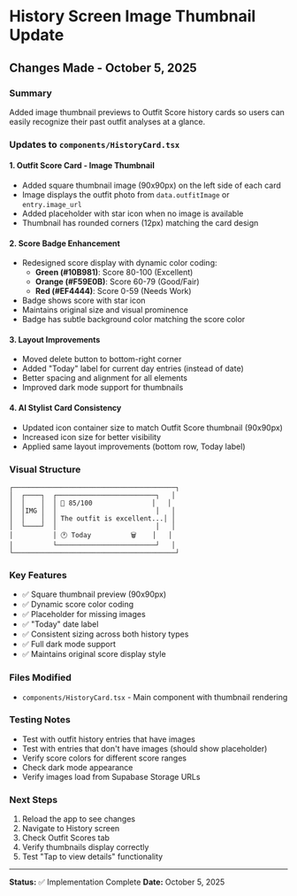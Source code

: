 # History Screen Image Thumbnail Update

## Changes Made - October 5, 2025

### Summary
Added image thumbnail previews to Outfit Score history cards so users can easily recognize their past outfit analyses at a glance.

### Updates to `components/HistoryCard.tsx`

#### 1. **Outfit Score Card - Image Thumbnail**
- Added square thumbnail image (90x90px) on the left side of each card
- Image displays the outfit photo from `data.outfitImage` or `entry.image_url`
- Added placeholder with star icon when no image is available
- Thumbnail has rounded corners (12px) matching the card design

#### 2. **Score Badge Enhancement**
- Redesigned score display with dynamic color coding:
  - **Green (#10B981)**: Score 80-100 (Excellent)
  - **Orange (#F59E0B)**: Score 60-79 (Good/Fair)
  - **Red (#EF4444)**: Score 0-59 (Needs Work)
- Badge shows score with star icon
- Maintains original size and visual prominence
- Badge has subtle background color matching the score color

#### 3. **Layout Improvements**
- Moved delete button to bottom-right corner
- Added "Today" label for current day entries (instead of date)
- Better spacing and alignment for all elements
- Improved dark mode support for thumbnails

#### 4. **AI Stylist Card Consistency**
- Updated icon container size to match Outfit Score thumbnail (90x90px)
- Increased icon size for better visibility
- Applied same layout improvements (bottom row, Today label)

### Visual Structure

```
┌─────────────────────────────────────────┐
│  ┌────┐  ┌─────────────────────────┐   │
│  │    │  │ 🌟 85/100               │   │
│  │IMG │  │                         │   │
│  │    │  │ The outfit is excellent...│ │
│  └────┘  │                         │   │
│          │ 🕐 Today          🗑️    │   │
│          └─────────────────────────┘   │
└─────────────────────────────────────────┘
```

### Key Features
- ✅ Square thumbnail preview (90x90px)
- ✅ Dynamic score color coding
- ✅ Placeholder for missing images
- ✅ "Today" date label
- ✅ Consistent sizing across both history types
- ✅ Full dark mode support
- ✅ Maintains original score display style

### Files Modified
- `components/HistoryCard.tsx` - Main component with thumbnail rendering

### Testing Notes
- Test with outfit history entries that have images
- Test with entries that don't have images (should show placeholder)
- Verify score colors for different score ranges
- Check dark mode appearance
- Verify images load from Supabase Storage URLs

### Next Steps
1. Reload the app to see changes
2. Navigate to History screen
3. Check Outfit Scores tab
4. Verify thumbnails display correctly
5. Test "Tap to view details" functionality

---

**Status:** ✅ Implementation Complete
**Date:** October 5, 2025
